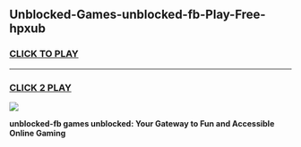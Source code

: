 
## Unblocked-Games-unblocked-fb-Play-Free-hpxub
<h3>
<a href="https://premium76.site?title=unblocked-fb&ref=18A1">CLICK TO PLAY</a></h3>
<hr>

<h3>
<a href="https://premium76.site?title=unblocked-fb&ref=18A1">CLICK 2 PLAY</a>
  
</h3>

<a href="https://premium76.site?title=unblocked-fb&ref=18A1"><img src="https://clearcache.store/games.png"></a>


**unblocked-fb games unblocked: Your Gateway to Fun and Accessible Online Gaming**
